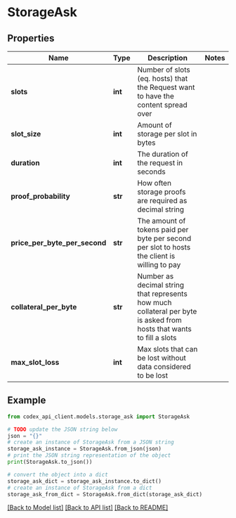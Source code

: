 # StorageAsk


## Properties

Name | Type | Description | Notes
------------ | ------------- | ------------- | -------------
**slots** | **int** | Number of slots (eq. hosts) that the Request want to have the content spread over | 
**slot_size** | **int** | Amount of storage per slot in bytes | 
**duration** | **int** | The duration of the request in seconds | 
**proof_probability** | **str** | How often storage proofs are required as decimal string | 
**price_per_byte_per_second** | **str** | The amount of tokens paid per byte per second per slot to hosts the client is willing to pay | 
**collateral_per_byte** | **str** | Number as decimal string that represents how much collateral per byte is asked from hosts that wants to fill a slots | 
**max_slot_loss** | **int** | Max slots that can be lost without data considered to be lost | 

## Example

```python
from codex_api_client.models.storage_ask import StorageAsk

# TODO update the JSON string below
json = "{}"
# create an instance of StorageAsk from a JSON string
storage_ask_instance = StorageAsk.from_json(json)
# print the JSON string representation of the object
print(StorageAsk.to_json())

# convert the object into a dict
storage_ask_dict = storage_ask_instance.to_dict()
# create an instance of StorageAsk from a dict
storage_ask_from_dict = StorageAsk.from_dict(storage_ask_dict)
```
[[Back to Model list]](../README.md#documentation-for-models) [[Back to API list]](../README.md#documentation-for-api-endpoints) [[Back to README]](../README.md)


